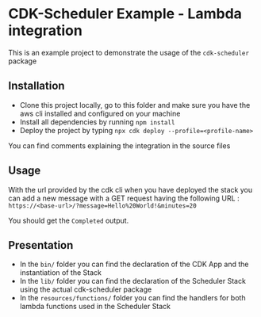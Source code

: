 # CDK-Scheduler Example - Lambda integration

This is an example project to demonstrate the usage of the `cdk-scheduler` package

## Installation

- Clone this project locally, go to this folder and make sure you have the aws cli installed and configured on your machine
- Install all dependencies by running `npm install`
- Deploy the project by typing `npx cdk deploy --profile=<profile-name>`

You can find comments explaining the integration in the source files

## Usage

With the url provided by the cdk cli when you have deployed the stack you can add a new message with a GET request having the following URL :
`https://<base-url>/?message=Hello%20World!&minutes=20`

You should get the `Completed` output.

## Presentation

- In the `bin/` folder you can find the declaration of the CDK App and the instantiation of the Stack
- In the `lib/` folder you can find the declaration of the Scheduler Stack using the actual cdk-scheduler package
- In the `resources/functions/` folder you can find the handlers for both lambda functions used in the Scheduler Stack
